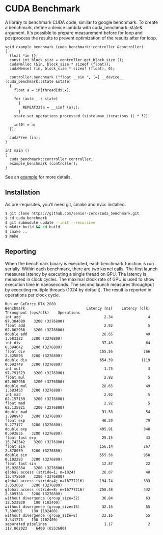 # CUDA Benchmark

A library to benchmark CUDA code, similar to google benchmark. To create a benchmark, define a
device lambda with cuda_benchmark::state& argument. It's possible to prepare measurement
before for loop and postprocess the results to prevent optimization of the results after for loop.

```cuda
void example_benchmark (cuda_benchmark::controller &controller)
{
  float *in {};
  const int block_size = controller.get_block_size ();
  cudaMalloc (&in, block_size * sizeof (float));
  cudaMemset (in, block_size * sizeof (float), 0);

  controller.benchmark ("float __sin ", [=] __device__ (cuda_benchmark::state &state)
  {
    float a = in[threadIdx.x];

    for (auto _ : state)
      {
        REPEAT32(a = __sinf (a););
      }
    state.set_operations_processed (state.max_iterations () * 32);

    in[0] = a;
  });

  cudaFree (in);
}

int main ()
{
  cuda_benchmark::controller controller;
  example_benchmark (controller);
}
```

See an [example](https://github.com/senior-zero/cuda_benchmark/blob/master/example.cu) for more details.

## Installation

As pre-requisites, you'll need git, cmake and nvcc installed.

```bash
$ git clone https://github.com/senior-zero/cuda_benchmark.git
$ cd cuda_benchmark
$ git submodule update --init --recursive
$ mkdir build && cd build
$ cmake ..
$ make
```

## Reporting
When the benchmark binary is executed, each benchmark function is run serially. 
Within each benchmark, there are two kernel calls. The first launch measures 
latency by executing a single thread on GPU. The latency is measured in clock cycles. 
The maximal clock rate of GPU is used to show execution time in nanoseconds. 
The second launch measures throughput by executing multiple threads (1024 by default).
The result is reported in operations per clock cycle.

```
Run on GeForce RTX 2080
Benchmark                            Latency (ns)    Latency (clk)    Throughput (ops/clk)    Operations
int add                                      2.34                4               97.384689    3200 (3276800)
float add                                    2.92                5               62.062958    3200 (3276800)
double add                                  28.65               49                1.683383    3200 (3276800)
int div                                     37.43               64                6.394642    3200 (3276800)
float div                                  155.56              266                2.325893    3200 (3276800)
double div                                 654.39             1119                0.092748    3200 (3276800)
int mul                                      1.75                3               97.791573    3200 (3276800)
float mul                                    2.92                5               62.062958    3200 (3276800)
double mul                                  28.65               49                1.683453    3200 (3276800)
int mad                                      2.92                5               62.157139    3200 (3276800)
float mad                                    2.92                5               62.135921    3200 (3276800)
double mad                                  31.58               54                1.998943    3200 (3276800)
float exp                                   46.20               79                5.277177    3200 (3276800)
double exp                                 495.91              848                0.093855    3200 (3276800)
float fast exp                              25.15               43               15.742342    3200 (3276800)
float sin                                  156.14              267                2.878059    3200 (3276800)
double sin                                 555.56              950                0.102293    3200 (3276800)
float fast sin                              12.87               22               15.928834    3200 (3276800)
global access (stride=1; n=1024)            28.07               48               13.475069    3200 (3276800)
global access (stride=4; n=16777216)       194.74              333                3.053668    3200 (3276800)
global access (stride=8; n=16777216)       258.48              442                2.309383    3200 (3276800)
without divergence (group_size=32)          36.84               63               12.522930    100 (102400)
without divergence (group_size=16)          32.16               55                7.698091    100 (102400)
without divergence (group_size=8)           32.16               55                3.341273    100 (102400)
separated pipelines                          1.17                2              117.862022    6400 (6553600)
```
